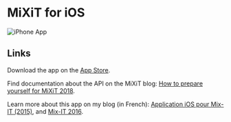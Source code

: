 # MiXiT for iOS

![iPhone App](http://www.vtourraine.net/blog/img/2015/app-mixit/iphone-views.jpg)


## Links

Download the app on the [App Store](https://itunes.apple.com/app/mix-it/id982003173?ls=1&mt=8).

Find documentation about the API on the MiXiT blog: [How to prepare yourself for MiXiT 2018](https://mixitconf.org/en/blog/how-to-prepare-yourself-for-mixit-2018).

Learn more about this app on my blog (in French): [Application iOS pour Mix-IT (2015)](http://www.vtourraine.net/blog/2015/app-mixit), and [Mix-IT 2016](https://www.vtourraine.net/blog/2016/mixit-2016).

